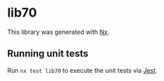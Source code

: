 # lib70

This library was generated with [Nx](https://nx.dev).


## Running unit tests

Run `nx test lib70` to execute the unit tests via [Jest](https://jestjs.io).


